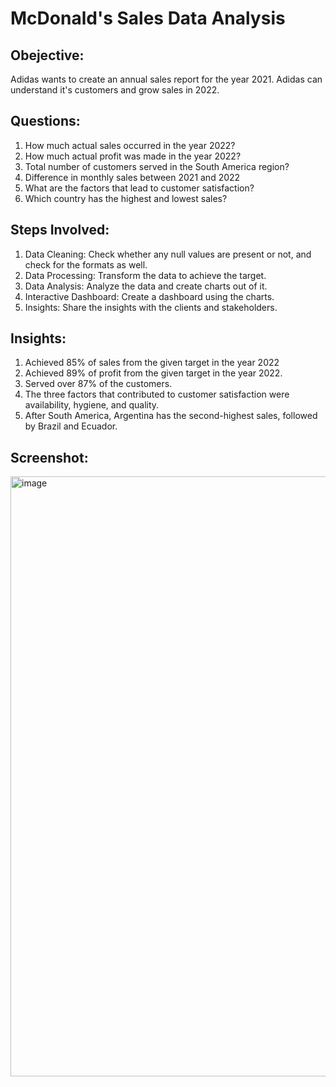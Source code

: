 # McDonald's Sales Data Analysis
## Obejective:
Adidas wants to create an annual sales report for the year 2021. Adidas can understand it's customers and grow sales in 2022.

## Questions:
1. How much actual sales occurred in the year 2022?
2. How much actual profit was made in the year 2022?
3. Total number of customers served in the South America region?
4. Difference in monthly sales between 2021 and 2022
5. What are the factors that lead to customer satisfaction?
6. Which country has the highest and lowest sales?

## Steps Involved:
1. Data Cleaning: Check whether any null values are present or not, and check for the formats as well.
2. Data Processing: Transform the data to achieve the target.
3. Data Analysis: Analyze the data and create charts out of it.
4. Interactive Dashboard: Create a dashboard using the charts.
5. Insights: Share the insights with the clients and stakeholders.

## Insights:
1. Achieved 85% of sales from the given target in the year 2022
2. Achieved 89% of profit from the given target in the year 2022.
3. Served over 87% of the customers.
4. The three factors that contributed to customer satisfaction were availability, hygiene, and quality.
5. After South America, Argentina has the second-highest sales, followed by Brazil and Ecuador.

## Screenshot:
<img width="960" alt="image" src="https://github.com/tanujit/McDonald_Sales_Data_Analysis/assets/30634933/811d746b-287a-4db7-ae16-fd096c0ce05f">
